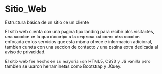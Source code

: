 # Sitio_Web
Estructura básica de un sitio de un cliente 

El sitio web cuenta con una pagina tipo landing para recibir alos visitantes, una seccion en la que descripe a la empresa asi como otra seccion enfocada en los servicios que esta misma ofrece e informacion adicional, tambien cuneta con una seccion de contacto y una pagina extra dedicada al aviso de privacidad. 

El sitio web fue hecho en su mayoria con HTML5, CSS3 y JS vanilla pero tambien se usaron herraminetas como Bootstrap y JQuey.

